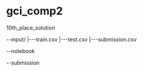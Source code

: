 # gci_comp2
10th_place_solution

--input/
  |---train.csv
  |---test.csv
  |---submission.csv

--notebook


--submission
